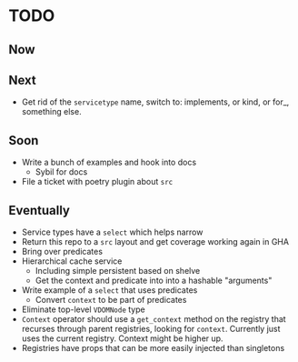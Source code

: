 # TODO

## Now

## Next

- Get rid of the `servicetype` name, switch to: implements, or kind,
  or for\_, something else.

## Soon

- Write a bunch of examples and hook into docs
  - Sybil for docs
- File a ticket with poetry plugin about `src`

## Eventually

- Service types have a `select` which helps narrow
- Return this repo to a `src` layout and get coverage working again in GHA
- Bring over predicates
- Hierarchical cache service
  - Including simple persistent based on shelve
  - Get the context and predicate into into a hashable "arguments"
- Write example of a `select` that uses predicates
  - Convert `context` to be part of predicates
- Eliminate top-level `VDOMNode` type
- `Context` operator should use a `get_context` method on the registry
  that recurses through parent registries, looking for `context`. Currently
  just uses the current registry. Context might be higher up.
- Registries have props that can be more easily injected than singletons
